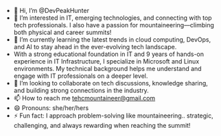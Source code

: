 - 👋 Hi, I’m @DevPeakHunter
- 👀 I’m interested in IT, emerging technologies, and connecting with top tech professionals. I also have a passion for mountaineering—climbing both physical and career summits!
- 🌱 I’m currently learning the latest trends in cloud computing, DevOps, and AI to stay ahead in the ever-evolving tech landscape.
- With a strong educational foundation in IT and 9 years of hands-on experience in IT Infrastructure, I specialize in Microsoft and Linux environments. My technical background helps me understand and engage with IT professionals on a deeper level.
- 💞️ I’m looking to collaborate on tech discussions, knowledge sharing, and building strong connections in the industry.
- 📫 How to reach me tehcmountaineer@gmail.com
- 😄 Pronouns: she/her/hers
- ⚡ Fun fact: I approach problem-solving like mountaineering.. strategic, challenging, and always rewarding when reaching the summit!

<!---
DevPeakHunter/DevPeakHunter is a ✨ special ✨ repository because its `README.md` (this file) appears on your GitHub profile.
You can click the Preview link to take a look at your changes.
--->

